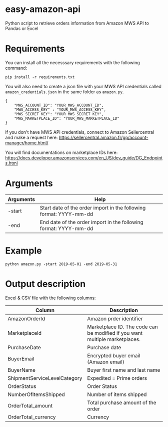 # easy-amazon-api
Python script to retrieve orders information from Amazon MWS API to Pandas or Excel

# Requirements

You can install all the necesssary requirements with the following command:

```
pip install -r requirements.txt
```

You will also need to create a json file with your MWS API credentials called `amazon_credentials.json` in the same folder as `amazon.py`.

```
{
	"MWS_ACCOUNT_ID": "YOUR_MWS_ACCOUNT_ID",
	"MWS_ACCESS_KEY" : "YOUR_MWS_ACCESS_KEY",
	"MWS_SECRET_KEY": "YOUR_MWS_SECRET_KEY",
	"MWS_MARKETPLACE_ID": "YOUR_MWS_MARKETPLACE_ID"
}
```

If you don't have MWS API credentials, connect to Amazon Sellercentral and make a request here: https://sellercentral.amazon.fr/gp/account-manager/home.html/

You will find documentations on marketplace IDs here: https://docs.developer.amazonservices.com/en_US/dev_guide/DG_Endpoints.html

# Arguments

Arguments       | Help
-------------   | -------------
-start          | Start date of the order import in the following format: YYYY-mm-dd
-end            | End date of the order import in the following format: YYYY-mm-dd

# Example

```
python amazon.py -start 2019-05-01 -end 2019-05-31
```

# Output description

Excel & CSV file with the following columns:

Column                        | Description
-------------                 | -------------
AmazonOrderId                 | Amazon prder identifier
MarketplaceId                 | Marketplace ID. The code can be modified if you want multiple marketplaces.
PurchaseDate                  | Purchase date
BuyerEmail                    | Encrypted buyer email (Amazon email)
BuyerName                     | Buyer first name and last name
ShipmentServiceLevelCategory  | Expedited = Prime orders
OrderStatus                   | Order Status
NumberOfItemsShipped          | Number of items shipped
OrderTotal_amount             | Total purchase amount of the order
OrderTotal_currency           | Currency
